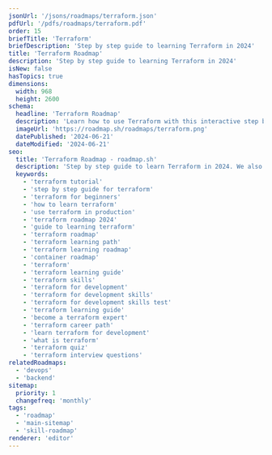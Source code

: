 ```yaml
---
jsonUrl: '/jsons/roadmaps/terraform.json'
pdfUrl: '/pdfs/roadmaps/terraform.pdf'
order: 15
briefTitle: 'Terraform'
briefDescription: 'Step by step guide to learning Terraform in 2024'
title: 'Terraform Roadmap'
description: 'Step by step guide to learning Terraform in 2024'
isNew: false
hasTopics: true
dimensions:
  width: 968
  height: 2600
schema:
  headline: 'Terraform Roadmap'
  description: 'Learn how to use Terraform with this interactive step by step guide in 2024. We also have resources and short descriptions attached to the roadmap items so you can get everything you want to learn in one place.'
  imageUrl: 'https://roadmap.sh/roadmaps/terraform.png'
  datePublished: '2024-06-21'
  dateModified: '2024-06-21'
seo:
  title: 'Terraform Roadmap - roadmap.sh'
  description: 'Step by step guide to learn Terraform in 2024. We also have resources and short descriptions attached to the roadmap items so you can get everything you want to learn in one place.'
  keywords:
    - 'terraform tutorial'
    - 'step by step guide for terraform'
    - 'terraform for beginners'
    - 'how to learn terraform'
    - 'use terraform in production'
    - 'terraform roadmap 2024'
    - 'guide to learning terraform'
    - 'terraform roadmap'
    - 'terraform learning path'
    - 'terraform learning roadmap'
    - 'container roadmap'
    - 'terraform'
    - 'terraform learning guide'
    - 'terraform skills'
    - 'terraform for development'
    - 'terraform for development skills'
    - 'terraform for development skills test'
    - 'terraform learning guide'
    - 'become a terraform expert'
    - 'terraform career path'
    - 'learn terraform for development'
    - 'what is terraform'
    - 'terraform quiz'
    - 'terraform interview questions'
relatedRoadmaps:
  - 'devops'
  - 'backend'
sitemap:
  priority: 1
  changefreq: 'monthly'
tags:
  - 'roadmap'
  - 'main-sitemap'
  - 'skill-roadmap'
renderer: 'editor'
---
```

